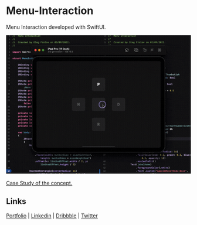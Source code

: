 # Menu-Interaction

Menu Interaction developed with SwiftUI.

![Menu Interaction](/demo.gif)

[Case Study of the concept.](https://dribbble.com/shots/19322554-Menu-Interaction-Touch-screen)

## Links

[Portfolio](https://olegfrolov.design/) | [Linkedin](https://www.linkedin.com/in/oleg-frolov-6a6a4752/) | [Dribbble](https://dribbble.com/Volorf) | [Twitter](https://www.twitter.com/volorf)
